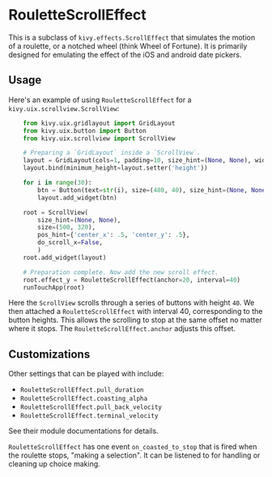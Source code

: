 RouletteScrollEffect
===================

This is a subclass of `kivy.effects.ScrollEffect` that simulates the
motion of a roulette, or a notched wheel (think Wheel of Fortune). It is
primarily designed for emulating the effect of the iOS and android date pickers.

Usage
-----

Here's an example of using `RouletteScrollEffect` for a `kivy.uix.scrollview.ScrollView`:

```python
    from kivy.uix.gridlayout import GridLayout
    from kivy.uix.button import Button
    from kivy.uix.scrollview import ScrollView

    # Preparing a `GridLayout` inside a `ScrollView`.
    layout = GridLayout(cols=1, padding=10, size_hint=(None, None), width=500)
    layout.bind(minimum_height=layout.setter('height'))

    for i in range(30):
        btn = Button(text=str(i), size=(480, 40), size_hint=(None, None))
        layout.add_widget(btn)

    root = ScrollView(
        size_hint=(None, None),
        size=(500, 320),
        pos_hint={'center_x': .5, 'center_y': .5},
        do_scroll_x=False,
        )
    root.add_widget(layout)

    # Preparation complete. Now add the new scroll effect.
    root.effect_y = RouletteScrollEffect(anchor=20, interval=40)
    runTouchApp(root)
```

Here the `ScrollView` scrolls through a series of buttons with height `40`. We then attached a `RouletteScrollEffect` with interval 40,
corresponding to the button heights. This allows the scrolling to stop at
the same offset no matter where it stops. The `RouletteScrollEffect.anchor`
adjusts this offset.

Customizations
--------------

Other settings that can be played with include:

- `RouletteScrollEffect.pull_duration`
- `RouletteScrollEffect.coasting_alpha`
- `RouletteScrollEffect.pull_back_velocity`
- `RouletteScrollEffect.terminal_velocity`

See their module documentations for details.

`RouletteScrollEffect` has one event ``on_coasted_to_stop`` that
is fired when the roulette stops, "making a selection". It can be listened to
for handling or cleaning up choice making.